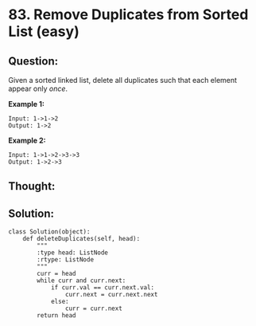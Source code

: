 # 83. Remove Duplicates from Sorted List \(easy\)

##  Question:

Given a sorted linked list, delete all duplicates such that each element appear only _once_.

**Example 1:**

```text
Input: 1->1->2
Output: 1->2
```

**Example 2:**

```text
Input: 1->1->2->3->3
Output: 1->2->3
```

## Thought:

## Solution:

```text
class Solution(object):
    def deleteDuplicates(self, head):
        """
        :type head: ListNode
        :rtype: ListNode
        """
        curr = head
        while curr and curr.next:
            if curr.val == curr.next.val:
                curr.next = curr.next.next
            else:
                curr = curr.next
        return head
```

